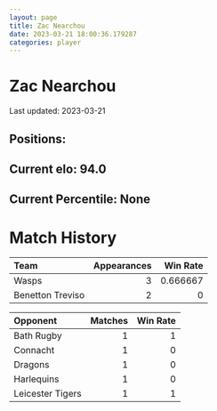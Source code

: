 ```yaml
---  
layout: page  
title: Zac Nearchou  
date: 2023-03-21 18:00:36.179287  
categories: player  
---
```

# Zac Nearchou


Last updated: 2023-03-21
## Positions: 

## Current elo: 94.0

## Current Percentile: None

# Match History


| Team             |   Appearances |   Win Rate |
|:-----------------|--------------:|-----------:|
| Wasps            |             3 |   0.666667 |
| Benetton Treviso |             2 |   0        |

| Opponent         |   Matches |   Win Rate |
|:-----------------|----------:|-----------:|
| Bath Rugby       |         1 |          1 |
| Connacht         |         1 |          0 |
| Dragons          |         1 |          0 |
| Harlequins       |         1 |          0 |
| Leicester Tigers |         1 |          1 |